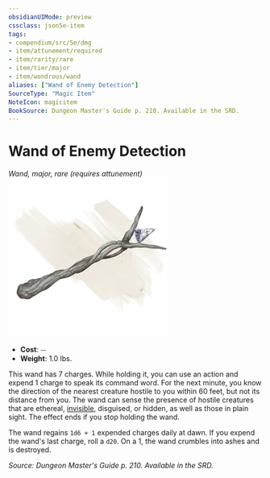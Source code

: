 ```yaml
---
obsidianUIMode: preview
cssclass: json5e-item
tags:
- compendium/src/5e/dmg
- item/attunement/required
- item/rarity/rare
- item/tier/major
- item/wondrous/wand
aliases: ["Wand of Enemy Detection"]
SourceType: "Magic Item"
NoteIcon: magicitem
BookSource: Dungeon Master's Guide p. 210. Available in the SRD.
---
```

# Wand of Enemy Detection
*Wand, major, rare (requires attunement)*  
![](https://raw.githubusercontent.com/5etools-mirror-2/5etools-img/main/items/DMG/Wand%20of%20Enemy%20Detection.webp#right)  

- **Cost**: ⏤
- **Weight**: 1.0 lbs.

This wand has 7 charges. While holding it, you can use an action and expend 1 charge to speak its command word. For the next minute, you know the direction of the nearest creature hostile to you within 60 feet, but not its distance from you. The wand can sense the presence of hostile creatures that are ethereal, [invisible](/2-Mechanics/CLI/rules/conditions.md#invisible), disguised, or hidden, as well as those in plain sight. The effect ends if you stop holding the wand.

The wand regains `1d6 + 1` expended charges daily at dawn. If you expend the wand's last charge, roll a `d20`. On a 1, the wand crumbles into ashes and is destroyed.

*Source: Dungeon Master's Guide p. 210. Available in the SRD.*